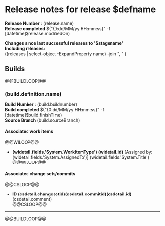 # Release notes for release $defname
**Release Number**  : $($release.name)    
**Release completed** $("{0:dd/MM/yy HH:mm:ss}" -f [datetime]$release.modifiedOn) 

**Changes since last successful releases to '$stagename'**   
**Including releases:**   
 $(($releases | select-object -ExpandProperty name) -join ", " )   

## Builds  
@@BUILDLOOP@@
### $($build.definition.name)  
**Build Number**  : $($build.buildnumber)    
**Build completed** $("{0:dd/MM/yy HH:mm:ss}" -f [datetime]$build.finishTime)     
**Source Branch** $($build.sourceBranch)  
  
#### Associated work items  
@@WILOOP@@  
* **$($widetail.fields.'System.WorkItemType') $($widetail.id)** [Assigned by: $($widetail.fields.'System.AssignedTo')] $($widetail.fields.'System.Title')  
@@WILOOP@@  
  
#### Associated change sets/commits  
@@CSLOOP@@  
* **ID $($csdetail.changesetid)$($csdetail.commitid)$($csdetail.id)** $($csdetail.comment)    
@@CSLOOP@@  


----------

@@BUILDLOOP@@